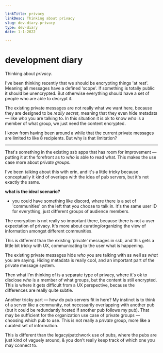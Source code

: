 ```yaml
---

linkTitle: privacy
linkDesc: Thinking about privacy
slug: dev-diary-privacy
type: dev-diary
date: 1-1-2022

---
```


# development diary

Thinking about *privacy*.

I've been thinking recently that we should be encrypting things 'at rest'. Meaning all messages have a defined 'scope'. If something is totally public it should be unencrypted. But otherwise everything should have a set of people who are able to decrypt it.

The existing private messages are not really what we want here, because they are designed to be *really secret*, meaning that they even hide metadata — like *who* you are talking to. In this situation it is ok to know *who* is a member of what group, we just need the content encrypted.

I know from having been around a while that the current private messages are limited to like 8 recipients. But why is that limitation?

-------------------------------

That's something in the existing ssb apps that has room for improvement — putting it at the forefront as to *who* is able to read what. This makes the use case more about *private groups*.

I've been talking about this with erin, and it's a little tricky because conceptually it kind of overlaps with the idea of pub servers, but it's not exactly the same. 

**what is the ideal scenario?**
* you could have something like discord, where there is a set of 'communities' on the left that you choose to talk in. It's the same user ID for everything, just different groups of audience members.

The encryption is not really so important there, because there is not a user expectation of privacy. It's more about curating/organizing the view of information amongst different communities.

This is different than the existing 'private' messages in ssb, and this gets a little bit tricky with UX, communicating to the user what is happening.

The existing private messages hide *who* you are talking with as well as *what* you are saying. Hiding metadata is really cool, and an important part of the private message system.

Then what I'm thinking of is a separate type of privacy, where it's ok to disclose *who* is a member of what groups, but the content is still encrypted. This is where it gets difficult from a UX perspective, because the differences are really quite subtle.

Another tricky part — how do pub servers fit in here? My instinct is to think of a server like a community, not necessarily overlapping with another pub (but it could be redundantly hosted if another pub follows my pub). That may be sufficient for the organization use case of private groups — choosing which pub to use. This is not really a *private* group, more like a curated set of information.

This is different than the legacy/patchwork use of pubs, where the pubs are just kind of vaguely around, & you don't really keep track of which one you may connect to.

